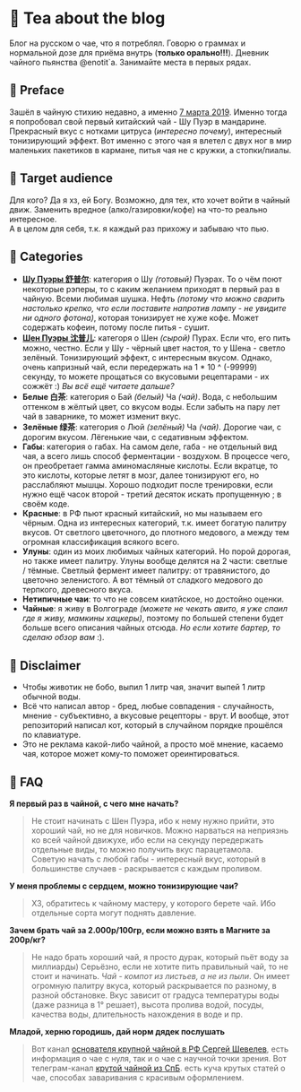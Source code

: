 # :tea: Tea about the blog

Блог на русском о чае, что я потреблял. Говорю о граммах и нормальной дозе для приёма внутрь (**только орально!!!**). Дневник чайного пьянства @enotit`а. Занимайте места в первых рядах.


## :notebook_with_decorative_cover: Preface

Зашёл в чайную стихию недавно, а именно [7 марта 2019](https://lenta.ru/news/2019/03/07/). Именно тогда я попробовал свой первый китайский чай - Шу Пуэр в мандарине. Прекрасный вкус с нотками цитруса (*интересно почему*), интересный тонизирующий эффект. Вот именно с этого чая я влетел с двух ног в мир маленьких пакетиков в кармане, питья чая не с кружки, а стопки/пиалы.


## :busts_in_silhouette: Target audience

Для кого? Да я хз, ей Богу. Возможно, для тех, кто хочет войти в чайный движ. Заменить вредное (алко/газировки/кофе) на что-то реально интересное. <br>
А в целом для себя, т.к. я каждый раз прихожу и забываю что пью.


## :scroll: Categories

- [**Шу Пуэры 舒普尔**](https://github.com/enotit/tea-about-the-blog/tree/master/шу-пуэры): категория о Шу _(готовый)_ Пуэрах. То о чём поют некоторые рэперы, то с каким желанием приходят в первый раз в чайную. Всеми любимая шушка. Нефть _(потому что можно сварить настолько крепко, что если поставите напротив лампу - не увидите ни одного фотона)_, которая тонизирует не хуже кофе. Может содержать кофеин, потому после питья - сушит.
- [**Шен Пуэры 沈普儿**](): категоря о Шен _(сырой)_ Пурах. Если что, его пить можно, честно. Если у Шу - чёрный цвет настоя, то у Шена - светло зелёный. Тонизирующий эффект, с интересным вкусом. Однако, очень капризный чай, если передержать на 1 * 10 ^ (-99999) секунду, то можете прощаться со вкусовыми рецептарами - их сожжёт :) _Вы всё ещё читаете дальше?_ 
- **Белые 白茶**: категория о Бай _(белый)_ Ча _(чай)_. Вода, с небольшим оттенком в жёлтый цвет, со вкусом воды. Если забыть на пару лет чай в заварнике, то может изменит вкус.
- **Зелёные 绿茶**: категория о Люй _(зелёный)_ Ча _(чай)_. Дорогие чаи, с дорогим вкусом. Лёгенькие чаи, с седативным эффектом.
- **Габы**: категория о габах. На самом деле, габа - не отдельный вид чая, а всего лишь способ ферментации - воздухом. В процессе чего, он преобретает гамма аминомасляные кислоты. Если вкратце, то это кислоты, которые летят в мозг, далее тонизируют его, но расслабляют мышцы. Хорошо подходит после тренировки, если нужно ещё часок второй - третий десяток искать пропущенную ; в своём коде.
- **Красные**: в РФ пьют красный китайский, но мы называем его чёрным. Одна из интересных категорий, т.к. имеет богатую палитру вкусов. От светлого цветочного, до плотного медового, а между тем огромная классификация всякого всего.
- **Улуны**: один из моих любимых чайных категорий. Но порой дорогая, но также имеет палитру. Улуны вообще делятся на 2 части: светлые / тёмные. Светлый фермент имеет палитру: от травянистого, до цветочно зеленистого. А вот тёмный от сладкого медового до терпкого, древесного вкуса. 
- **Нетипичные чаи**: то что не совсем киатйское, но достойно оценки. 
- **Чайные**: я живу в Волгограде _(можете не чекать авито, я уже спаил где я живу, мамкины хацкеры)_, поэтому по большей степени будет больше всего описания чайных отсюда. _Но если хотите бартер, то сделаю обзор вам_ :).


## :red_circle: Disclaimer

+ Чтобы животик не бобо, выпил 1 литр чая, значит выпей 1 литр обычной воды.
+ Всё что написал автор - бред, любые совпадения - случайность, мнение - субъективно, а вкусовые рецепторы - врут. И вообще, этот репозиторий написал кот, который в случайном порядке прошёлся по клавиатуре.
+ Это не реклама какой-либо чайной, а просто моё мнение, касаемо чая, которое может кому-то поможет ореинтироваться.

## :large_blue_circle: FAQ

**Я первый раз в чайной, с чего мне начать?**
> Не стоит начинать с Шен Пуэра, ибо к нему нужно прийти, это хороший чай, но не для новичков. Можно нарваться на неприязнь ко всей чайной движухе, ибо если на секунду передержать отдельные виды, то можно получить вкус парацетамола. <br>Советую начать с любой габы - интересный вкус, который в большинстве случаев - раскрывается с каждым проливом.

**У меня проблемы с сердцем, можно тонизирующие чаи?** 
> ХЗ, обратитесь к чайному мастеру, у которого берете чай. Ибо отдельные сорта могут поднять давление.

**Зачем брать чай за 2.000р/100гр, если можно взять в Магните за 200р/кг?**
> Не надо брать хороший чай, я просто дурак, который пьёт воду за миллиарды) Серьёзно, если не хотите пить правильный чай, то не стоит и начинать. _Чай - компот из листьев, а не из пыли_. Он имеет огромную палитру вкуса, который раскрывается по разному, в разной обстановке. Вкус зависит от градуса температуры воды (даже разница в 1° решает), высота пролива водой, посуды, качества воды, длительность нахождения в воде и пр.

**Младой, херню городишь, дай норм дядек послушать**
> Вот канал [основателя крупной чайной в РФ Сергей Шевелев](https://www.youtube.com/user/brainfilter1), есть информация о чае с нуля, так и о чае с научной точки зрения. Вот телеграм-канал [крутой чайной из СпБ](https://t.me/chaekshop). есть куча крутых статей о чае, способах заваривания с красивым оформлением.
